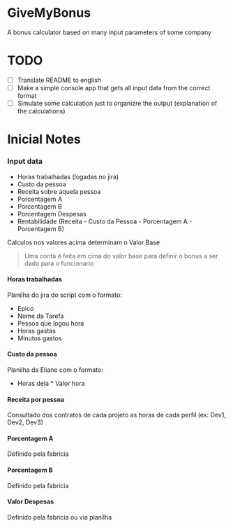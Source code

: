 # GiveMyBonus
A bonus calculator based on many input parameters of some company

# TODO
- [ ] Translate README to english
- [ ] Make a simple console app that gets all input data from the correct format
- [ ] Simulate some calculation just to organizre the output (explanation of the calculations)

# Inicial Notes
### Input data

- Horas trabalhadas (logadas no jira)
- Custo da pessoa
- Receita sobre aquela pessoa
- Porcentagem A
- Porcentagem B
- Porcentagem Despesas
- Rentabilidade (Receita - Custo da Pessoa - Porcentagem A - Porcentagem B)

Calculos nos valores acima determinam o Valor Base

> Uma conta é feita em cima do valor base para definir o bonus a ser dado para o funcionario

#### Horas trabalhadas
Planilha do jira do script com o formato:
- Epico
- Nome da Tarefa
- Pessoa que logou hora
- Horas gastas
- Minutos gastos


#### Custo da pessoa
Planilha da Eliane com o formato:
- Horas dela * Valor hora

#### Receita por pessoa
Consultado dos contratos de cada projeto as horas de cada perfil (ex: Dev1, Dev2, Dev3)

#### Porcentagem A
Definido pela fabricia

#### Porcentagem B
Definido pela fabricia

#### Valor Despesas
Definido pela fabricia ou via planilha
